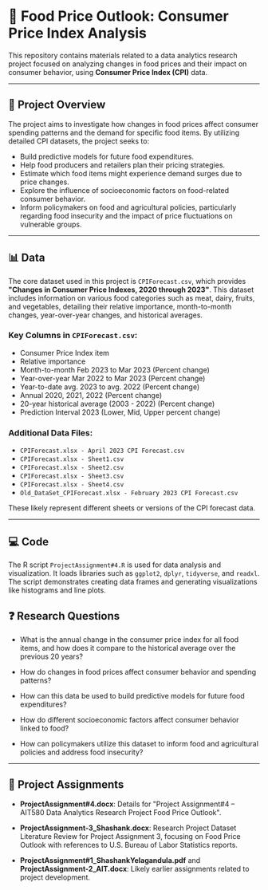 # 🍎 Food Price Outlook: Consumer Price Index Analysis

This repository contains materials related to a data analytics research project focused on analyzing changes in food prices and their impact on consumer behavior, using **Consumer Price Index (CPI)** data.

---

## 📌 Project Overview

The project aims to investigate how changes in food prices affect consumer spending patterns and the demand for specific food items. By utilizing detailed CPI datasets, the project seeks to:

- Build predictive models for future food expenditures.
- Help food producers and retailers plan their pricing strategies.
- Estimate which food items might experience demand surges due to price changes.
- Explore the influence of socioeconomic factors on food-related consumer behavior.
- Inform policymakers on food and agricultural policies, particularly regarding food insecurity and the impact of price fluctuations on vulnerable groups.

---

## 📊 Data

The core dataset used in this project is `CPIForecast.csv`, which provides **"Changes in Consumer Price Indexes, 2020 through 2023"**. This dataset includes information on various food categories such as meat, dairy, fruits, and vegetables, detailing their relative importance, month-to-month changes, year-over-year changes, and historical averages.

### Key Columns in `CPIForecast.csv`:

- Consumer Price Index item  
- Relative importance  
- Month-to-month Feb 2023 to Mar 2023 (Percent change)  
- Year-over-year Mar 2022 to Mar 2023 (Percent change)  
- Year-to-date avg. 2023 to avg. 2022 (Percent change)  
- Annual 2020, 2021, 2022 (Percent change)  
- 20-year historical average (2003 - 2022) (Percent change)  
- Prediction Interval 2023 (Lower, Mid, Upper percent change)

### Additional Data Files:

- `CPIForecast.xlsx - April 2023 CPI Forecast.csv`
- `CPIForecast.xlsx - Sheet1.csv`
- `CPIForecast.xlsx - Sheet2.csv`
- `CPIForecast.xlsx - Sheet3.csv`
- `CPIForecast.xlsx - Sheet4.csv`
- `Old_DataSet_CPIForecast.xlsx - February 2023 CPI Forecast.csv`

These likely represent different sheets or versions of the CPI forecast data.

---

## 💻 Code

The R script `ProjectAssignment#4.R` is used for data analysis and visualization. It loads libraries such as `ggplot2`, `dplyr`, `tidyverse`, and `readxl`. The script demonstrates creating data frames and generating visualizations like histograms and line plots.



## ❓ Research Questions

- What is the annual change in the consumer price index for all food items, and how does it compare to the historical average over the previous 20 years?

- How do changes in food prices affect consumer behavior and spending patterns?

- How can this data be used to build predictive models for future food expenditures?

- How do different socioeconomic factors affect consumer behavior linked to food?

- How can policymakers utilize this dataset to inform food and agricultural policies and address food insecurity?

---

## 📁 Project Assignments

- **ProjectAssignment#4.docx**: Details for "Project Assignment#4 – AIT580 Data Analytics Research Project Food Price Outlook".

- **ProjectAssignment-3_Shashank.docx**: Research Project Dataset Literature Review for Project Assignment 3, focusing on Food Price Outlook with references to U.S. Bureau of Labor Statistics reports.

- **ProjectAssignment#1_ShashankYelagandula.pdf** and **ProjectAssignment-2_AIT.docx**: Likely earlier assignments related to project development.
